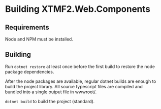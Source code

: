 # Building XTMF2.Web.Components

## Requirements

Node and NPM must be installed. 

## Building

Run `dotnet restore` at least once before the first build to restore the node package dependencies.

After the node packages are available, regular dotnet builds are enough to build the project library. All source typescript files are compiled and bundled into a single output file in wwwroot/.

`dotnet build` to build the project (standard).